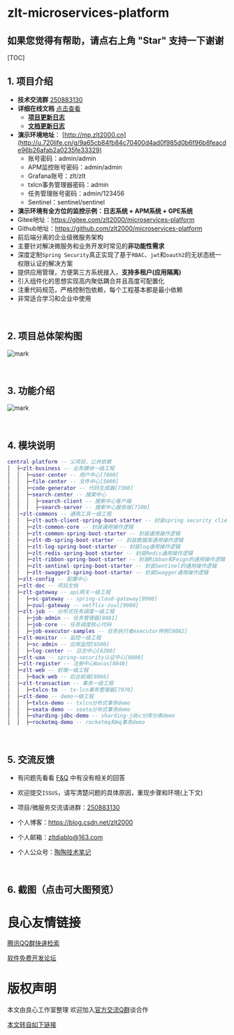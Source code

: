 #  zlt-microservices-platform

 
   
   
   
   
   
 



## 如果您觉得有帮助，请点右上角 "Star" 支持一下谢谢

[TOC]

## 1. 项目介绍

* **技术交流群** [250883130](http://u.720life.cn/g/88d3be70c797d2a69a24ab56221f9e0339fd68ed2b2e8afb401b350bf89ee621a126871552b9922a5b28be2978bca13f0ad6f3772000d68e0d4a886f6d34e3492100b094e5727ea66e0dcd71052b211717db367d651c0479ae82d47dccd4e9f737af143f3747e1e577d27cc082d48f1d)
* **详细在线文档** [点击查看](http://u.720life.cn/g/ba0134f7488dc7089e9b70cb680345584735b52e6c75e3c98b2a1cc17556c360c5ea698c485a7b2e49ee1430a6538eeec83c52753778af43379fb6e559d36396)
  * **[项目更新日志](http://u.720life.cn/g/ba0134f7488dc7089e9b70cb680345584735b52e6c75e3c98b2a1cc17556c360c5ea698c485a7b2e49ee1430a6538eee18ee60c6d992fa2f2a1e8140c7f9a05a)**
  * **[文档更新日志](http://u.720life.cn/g/ba0134f7488dc7089e9b70cb680345584735b52e6c75e3c98b2a1cc17556c360c5ea698c485a7b2e49ee1430a6538eeec83c52753778af43379fb6e559d36396)**
* **演示环境地址**： [http://mp.zlt2000.cn](http://u.720life.cn/g/9a65cb84fb84c70400d4ad0f985d0b6f96b8feacde96b26afab2a0235fe33329)
  * 账号密码：admin/admin
  * APM监控账号密码：admin/admin
  * Grafana账号：zlt/zlt
  * txlcn事务管理器密码：admin
  * 任务管理账号密码：admin/123456
  * Sentinel：sentinel/sentinel
* **演示环境有全方位的监控示例：日志系统 + APM系统 + GPE系统**
* Gitee地址：https://gitee.com/zlt2000/microservices-platform
* Github地址：https://github.com/zlt2000/microservices-platform
* 前后端分离的企业级微服务架构
* 主要针对解决微服务和业务开发时常见的**非功能性需求**
* 深度定制`Spring Security`真正实现了基于`RBAC`、`jwt`和`oauth2`的无状态统一权限认证的解决方案
* 提供应用管理，方便第三方系统接入，**支持多租户(应用隔离)**
* 引入组件化的思想实现高内聚低耦合并且高度可配置化
* 注重代码规范，严格控制包依赖，每个工程基本都是最小依赖
* 非常适合学习和企业中使用

&nbsp;

## 2. 项目总体架构图
![mark](http://qiniu.zlt2000.cn/blog/20191021/IyNU3skYNIMf.jpg?imageslim)

&nbsp;

## 3. 功能介绍
![mark](http://qiniu.zlt2000.cn/blog/20191026/JMENnTzOtvr3.jpg?imageslim)

&nbsp;

## 4. 模块说明

```lua
central-platform -- 父项目，公共依赖
│  ├─zlt-business -- 业务模块一级工程
│  │  ├─user-center -- 用户中心[7000]
│  │  ├─file-center -- 文件中心[5000]
│  │  ├─code-generator -- 代码生成器[7300]
│  │  ├─search-center -- 搜索中心
│  │  │  ├─search-client -- 搜索中心客户端
│  │  │  ├─search-server -- 搜索中心服务端[7100]
│  │─zlt-commons -- 通用工具一级工程
│  │  ├─zlt-auth-client-spring-boot-starter -- 封装spring security client端的通用操作逻辑
│  │  ├─zlt-common-core -- 封装通用操作逻辑
│  │  ├─zlt-common-spring-boot-starter -- 封装通用操作逻辑
│  │  ├─zlt-db-spring-boot-starter -- 封装数据库通用操作逻辑
│  │  ├─zlt-log-spring-boot-starter -- 封装log通用操作逻辑
│  │  ├─zlt-redis-spring-boot-starter -- 封装Redis通用操作逻辑
│  │  ├─zlt-ribbon-spring-boot-starter -- 封装Ribbon和Feign的通用操作逻辑
│  │  ├─zlt-sentinel-spring-boot-starter -- 封装Sentinel的通用操作逻辑
│  │  ├─zlt-swagger2-spring-boot-starter -- 封装Swagger通用操作逻辑
│  ├─zlt-config -- 配置中心
│  ├─zlt-doc -- 项目文档
│  ├─zlt-gateway -- api网关一级工程
│  │  ├─sc-gateway -- spring-cloud-gateway[9900]
│  │  ├─zuul-gateway -- netflix-zuul[9900]
│  ├─zlt-job -- 分布式任务调度一级工程
│  │  ├─job-admin -- 任务管理器[8081]
│  │  ├─job-core -- 任务调度核心代码
│  │  ├─job-executor-samples -- 任务执行者executor样例[8082]
│  ├─zlt-monitor -- 监控一级工程
│  │  ├─sc-admin -- 应用监控[6500]
│  │  ├─log-center -- 日志中心[6200]
│  ├─zlt-uaa -- spring-security认证中心[8000]
│  ├─zlt-register -- 注册中心Nacos[8848]
│  ├─zlt-web -- 前端一级工程
│  │  ├─back-web -- 后台前端[8066]
│  ├─zlt-transaction -- 事务一级工程
│  │  ├─txlcn-tm -- tx-lcn事务管理器[7970]
│  ├─zlt-demo -- demo一级工程
│  │  ├─txlcn-demo -- txlcn分布式事务demo
│  │  ├─seata-demo -- seata分布式事务demo
│  │  ├─sharding-jdbc-demo -- sharding-jdbc分库分表demo
│  │  ├─rocketmq-demo -- rocketmq和mq事务demo
```

&nbsp;
## 5. 交流反馈
* 有问题先看看 [F&Q](http://u.720life.cn/g/ba0134f7488dc7089e9b70cb680345584735b52e6c75e3c98b2a1cc17556c360c5ea698c485a7b2e49ee1430a6538eeecbf4dd7d341e214695add09d380ad000) 中有没有相关的回答

* 欢迎提交`ISSUS`，请写清楚问题的具体原因，重现步骤和环境(上下文)

* 项目/微服务交流请进群：[250883130](http://u.720life.cn/g/88d3be70c797d2a69a24ab56221f9e0339fd68ed2b2e8afb401b350bf89ee621a126871552b9922a5b28be2978bca13f0ad6f3772000d68e0d4a886f6d34e3492100b094e5727ea66e0dcd71052b211717db367d651c0479ae82d47dccd4e9f737af143f3747e1e577d27cc082d48f1d)

* 个人博客：https://blog.csdn.net/zlt2000

* 个人邮箱：zltdiablo@163.com

* 个人公众号：[陶陶技术笔记](http://u.720life.cn/g/5f3a6886e9f38a7f9a527c8b5e9dbc1a86e081b2bffe9c2682677e73961df08270d0c72d88421104b04701d8fe6cd85ca8c2ad92b021920bf1e0826d1da6a881)


&nbsp;
## 6. 截图（点击可大图预览）
 
     
           
           
     
	 
           
           
     
	 
           
           
     
     
           
           
     
     
           
           
     
     
           
           
     
     
           
           
     
 


 # 良心友情链接

[腾讯QQ群快速检索](http://u.720life.cn/s/8cf73f7c)

[软件免费开发论坛](http://u.720life.cn/s/bbb01dc0)

# 版权声明 

本文由良心工作室整理 欢迎加入[官方交流Q群](https://u.720life.cn/s/f2316816)谈合作

[本文转自如下链接](http://u.720life.cn/g/2e71d0f0a5c601172267ba20d3a43c6ee0430a710fdfaa44d4464e24ab2a040ea24e0e548169abf012ea627d533ecf9374088900c450f487c72f817d843c31cf3632d6bbfa31ab57c7a4332081a91242)